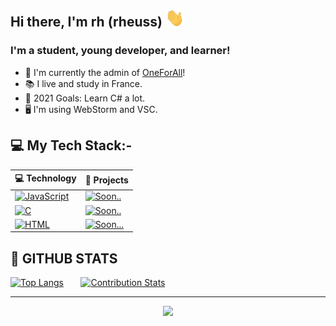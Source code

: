 ## Hi there, I'm rh (rheuss) <img src="https://raw.githubusercontent.com/ABSphreak/ABSphreak/master/gifs/Hi.gif" width="30px">

### I'm a student, young developer, and learner!
- 🤖 I'm currently the admin of [OneForAll](https://discord.gg/n2EvRECf88)!
- 📚 I live and study in France.
- 🥅 2021 Goals: Learn C# a lot.
- 🖥 I'm using WebStorm and VSC.

## 💻 My Tech Stack:-

<!-- START OF PROFILE STACK, DO NOT REMOVE -->
| 💻 **Technology** | 🚀 **Projects** |
|-|-|
| [![JavaScript](https://img.shields.io/static/v1?label=&message=JavaScript&color=F1E05A&logo=javascript&logoColor=FFFFFF)](https://developer.mozilla.org/en-US/docs/Web/JavaScript) | [![Soon..](https://img.shields.io/static/v1?label=&message=Soon..&color=000605&logo=github&logoColor=white&labelColor=000605)](https://github.com/wh0isrh) |
| [![C](https://img.shields.io/static/v1?label=&message=C&color=4FA1EF&logo=c&logoColor=FFFFFF)](https://www.programiz.com/c-programming/) | [![Soon..](https://img.shields.io/static/v1?label=&message=Soon..&color=000605&logo=github&logoColor=white&labelColor=000605)](https://github.com/wh0isrh) |
| [![HTML](https://img.shields.io/static/v1?label=&message=HTML&color=ff751a&logo=HTML5&logoColor=FFFFFF)](https://developer.mozilla.org/en-US/docs/Web/Guide/HTML/HTML5) | [![Soon...](https://img.shields.io/static/v1?label=&message=Soon..&color=000605&logo=github&logoColor=white&labelColor=000605)](https://github.com/wh0isrh)  |
<!-- END OF PROFILE STACK, DO NOT REMOVE -->


## 📝 GITHUB STATS

[![Top Langs](https://github-readme-stats.vercel.app/api/top-langs/?username=wh0isrh&hide=Vue)](https://github.com/wh0isrh/github-readme-stats) 
&nbsp; &nbsp; &nbsp;
[![Contribution Stats](https://github-contribution-stats.vercel.app/api/?username=wh0isrh)](https://github.com/wh0isrh/github-contribution-stats/) 

-----------------------------------------

 <p align="center">
   <img src="https://profile-counter.glitch.me/wh0isrh/count.svg" />
  </p>

[website]: https://one4all.fr
